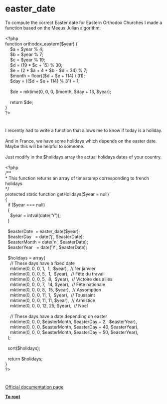 # easter_date




<div class="phpcode"><span class="html">
To compute the correct Easter date for Eastern Orthodox Churches I made a function based on the Meeus Julian algorithm:
<br>
<br><span class="default">&lt;?php
<br></span><span class="keyword">function </span><span class="default">orthodox_eastern</span><span class="keyword">(</span><span class="default">$year</span><span class="keyword">) {
<br>&#xA0; &#xA0; </span><span class="default">$a </span><span class="keyword">= </span><span class="default">$year </span><span class="keyword">% </span><span class="default">4</span><span class="keyword">;
<br>&#xA0; &#xA0; </span><span class="default">$b </span><span class="keyword">= </span><span class="default">$year </span><span class="keyword">% </span><span class="default">7</span><span class="keyword">;
<br>&#xA0; &#xA0; </span><span class="default">$c </span><span class="keyword">= </span><span class="default">$year </span><span class="keyword">% </span><span class="default">19</span><span class="keyword">;
<br>&#xA0; &#xA0; </span><span class="default">$d </span><span class="keyword">= (</span><span class="default">19 </span><span class="keyword">* </span><span class="default">$c </span><span class="keyword">+ </span><span class="default">15</span><span class="keyword">) % </span><span class="default">30</span><span class="keyword">;
<br>&#xA0; &#xA0; </span><span class="default">$e </span><span class="keyword">= (</span><span class="default">2 </span><span class="keyword">* </span><span class="default">$a </span><span class="keyword">+ </span><span class="default">4 </span><span class="keyword">* </span><span class="default">$b </span><span class="keyword">- </span><span class="default">$d </span><span class="keyword">+ </span><span class="default">34</span><span class="keyword">) % </span><span class="default">7</span><span class="keyword">;
<br>&#xA0; &#xA0; </span><span class="default">$month </span><span class="keyword">= </span><span class="default">floor</span><span class="keyword">((</span><span class="default">$d </span><span class="keyword">+ </span><span class="default">$e </span><span class="keyword">+ </span><span class="default">114</span><span class="keyword">) / </span><span class="default">31</span><span class="keyword">);
<br>&#xA0; &#xA0; </span><span class="default">$day </span><span class="keyword">= ((</span><span class="default">$d </span><span class="keyword">+ </span><span class="default">$e </span><span class="keyword">+ </span><span class="default">114</span><span class="keyword">) % </span><span class="default">31</span><span class="keyword">) + </span><span class="default">1</span><span class="keyword">;
<br>&#xA0; &#xA0; 
<br>&#xA0; &#xA0; </span><span class="default">$de </span><span class="keyword">= </span><span class="default">mktime</span><span class="keyword">(</span><span class="default">0</span><span class="keyword">, </span><span class="default">0</span><span class="keyword">, </span><span class="default">0</span><span class="keyword">, </span><span class="default">$month</span><span class="keyword">, </span><span class="default">$day </span><span class="keyword">+ </span><span class="default">13</span><span class="keyword">, </span><span class="default">$year</span><span class="keyword">);
<br>&#xA0; &#xA0; 
<br>&#xA0; &#xA0; return </span><span class="default">$de</span><span class="keyword">;
<br>}
<br></span><span class="default">?&gt;</span>
</span>
</div>
  

#


<div class="phpcode"><span class="html">
I recently had to write a function that allows me to know if today is a holiday.<br><br>And in France, we have some holidays which depends on the easter date. Maybe this will be helpful to someone.<br><br>Just modify in the $holidays array the actual holidays dates of your country.<br><br><span class="default">&lt;?php<br></span><span class="comment">/**<br> * This function returns an array of timestamp corresponding to french holidays<br> */<br></span><span class="keyword">protected static function </span><span class="default">getHolidays</span><span class="keyword">(</span><span class="default">$year </span><span class="keyword">= </span><span class="default">null</span><span class="keyword">)<br>{<br>&#xA0; if (</span><span class="default">$year </span><span class="keyword">=== </span><span class="default">null</span><span class="keyword">)<br>&#xA0; {<br>&#xA0; &#xA0; </span><span class="default">$year </span><span class="keyword">= </span><span class="default">intval</span><span class="keyword">(</span><span class="default">date</span><span class="keyword">(</span><span class="string">&apos;Y&apos;</span><span class="keyword">));<br>&#xA0; }<br>&#xA0; &#xA0; <br>&#xA0; </span><span class="default">$easterDate&#xA0; </span><span class="keyword">= </span><span class="default">easter_date</span><span class="keyword">(</span><span class="default">$year</span><span class="keyword">);<br>&#xA0; </span><span class="default">$easterDay&#xA0;&#xA0; </span><span class="keyword">= </span><span class="default">date</span><span class="keyword">(</span><span class="string">&apos;j&apos;</span><span class="keyword">, </span><span class="default">$easterDate</span><span class="keyword">);<br>&#xA0; </span><span class="default">$easterMonth </span><span class="keyword">= </span><span class="default">date</span><span class="keyword">(</span><span class="string">&apos;n&apos;</span><span class="keyword">, </span><span class="default">$easterDate</span><span class="keyword">);<br>&#xA0; </span><span class="default">$easterYear&#xA0;&#xA0; </span><span class="keyword">= </span><span class="default">date</span><span class="keyword">(</span><span class="string">&apos;Y&apos;</span><span class="keyword">, </span><span class="default">$easterDate</span><span class="keyword">);<br><br>&#xA0; </span><span class="default">$holidays </span><span class="keyword">= array(<br>&#xA0; &#xA0; </span><span class="comment">// These days have a fixed date<br>&#xA0; &#xA0; </span><span class="default">mktime</span><span class="keyword">(</span><span class="default">0</span><span class="keyword">, </span><span class="default">0</span><span class="keyword">, </span><span class="default">0</span><span class="keyword">, </span><span class="default">1</span><span class="keyword">,&#xA0; </span><span class="default">1</span><span class="keyword">,&#xA0; </span><span class="default">$year</span><span class="keyword">),&#xA0; </span><span class="comment">// 1er janvier<br>&#xA0; &#xA0; </span><span class="default">mktime</span><span class="keyword">(</span><span class="default">0</span><span class="keyword">, </span><span class="default">0</span><span class="keyword">, </span><span class="default">0</span><span class="keyword">, </span><span class="default">5</span><span class="keyword">,&#xA0; </span><span class="default">1</span><span class="keyword">,&#xA0; </span><span class="default">$year</span><span class="keyword">),&#xA0; </span><span class="comment">// F&#xEA;te du travail<br>&#xA0; &#xA0; </span><span class="default">mktime</span><span class="keyword">(</span><span class="default">0</span><span class="keyword">, </span><span class="default">0</span><span class="keyword">, </span><span class="default">0</span><span class="keyword">, </span><span class="default">5</span><span class="keyword">,&#xA0; </span><span class="default">8</span><span class="keyword">,&#xA0; </span><span class="default">$year</span><span class="keyword">),&#xA0; </span><span class="comment">// Victoire des alli&#xE9;s<br>&#xA0; &#xA0; </span><span class="default">mktime</span><span class="keyword">(</span><span class="default">0</span><span class="keyword">, </span><span class="default">0</span><span class="keyword">, </span><span class="default">0</span><span class="keyword">, </span><span class="default">7</span><span class="keyword">,&#xA0; </span><span class="default">14</span><span class="keyword">, </span><span class="default">$year</span><span class="keyword">),&#xA0; </span><span class="comment">// F&#xEA;te nationale<br>&#xA0; &#xA0; </span><span class="default">mktime</span><span class="keyword">(</span><span class="default">0</span><span class="keyword">, </span><span class="default">0</span><span class="keyword">, </span><span class="default">0</span><span class="keyword">, </span><span class="default">8</span><span class="keyword">,&#xA0; </span><span class="default">15</span><span class="keyword">, </span><span class="default">$year</span><span class="keyword">),&#xA0; </span><span class="comment">// Assomption<br>&#xA0; &#xA0; </span><span class="default">mktime</span><span class="keyword">(</span><span class="default">0</span><span class="keyword">, </span><span class="default">0</span><span class="keyword">, </span><span class="default">0</span><span class="keyword">, </span><span class="default">11</span><span class="keyword">, </span><span class="default">1</span><span class="keyword">,&#xA0; </span><span class="default">$year</span><span class="keyword">),&#xA0; </span><span class="comment">// Toussaint<br>&#xA0; &#xA0; </span><span class="default">mktime</span><span class="keyword">(</span><span class="default">0</span><span class="keyword">, </span><span class="default">0</span><span class="keyword">, </span><span class="default">0</span><span class="keyword">, </span><span class="default">11</span><span class="keyword">, </span><span class="default">11</span><span class="keyword">, </span><span class="default">$year</span><span class="keyword">),&#xA0; </span><span class="comment">// Armistice<br>&#xA0; &#xA0; </span><span class="default">mktime</span><span class="keyword">(</span><span class="default">0</span><span class="keyword">, </span><span class="default">0</span><span class="keyword">, </span><span class="default">0</span><span class="keyword">, </span><span class="default">12</span><span class="keyword">, </span><span class="default">25</span><span class="keyword">, </span><span class="default">$year</span><span class="keyword">),&#xA0; </span><span class="comment">// Noel<br><br>&#xA0; &#xA0; // These days have a date depending on easter<br>&#xA0; &#xA0; </span><span class="default">mktime</span><span class="keyword">(</span><span class="default">0</span><span class="keyword">, </span><span class="default">0</span><span class="keyword">, </span><span class="default">0</span><span class="keyword">, </span><span class="default">$easterMonth</span><span class="keyword">, </span><span class="default">$easterDay </span><span class="keyword">+ </span><span class="default">2</span><span class="keyword">,&#xA0; </span><span class="default">$easterYear</span><span class="keyword">),<br>&#xA0; &#xA0; </span><span class="default">mktime</span><span class="keyword">(</span><span class="default">0</span><span class="keyword">, </span><span class="default">0</span><span class="keyword">, </span><span class="default">0</span><span class="keyword">, </span><span class="default">$easterMonth</span><span class="keyword">, </span><span class="default">$easterDay </span><span class="keyword">+ </span><span class="default">40</span><span class="keyword">, </span><span class="default">$easterYear</span><span class="keyword">),<br>&#xA0; &#xA0; </span><span class="default">mktime</span><span class="keyword">(</span><span class="default">0</span><span class="keyword">, </span><span class="default">0</span><span class="keyword">, </span><span class="default">0</span><span class="keyword">, </span><span class="default">$easterMonth</span><span class="keyword">, </span><span class="default">$easterDay </span><span class="keyword">+ </span><span class="default">50</span><span class="keyword">, </span><span class="default">$easterYear</span><span class="keyword">),<br>&#xA0; );<br><br>&#xA0; </span><span class="default">sort</span><span class="keyword">(</span><span class="default">$holidays</span><span class="keyword">);<br>&#xA0; <br>&#xA0; return </span><span class="default">$holidays</span><span class="keyword">;<br>}<br></span><span class="default">?&gt;</span>
</span>
</div>
  

#

[Official documentation page](https://www.php.net/manual/en/function.easter-date.php)

**[To root](/README.md)**